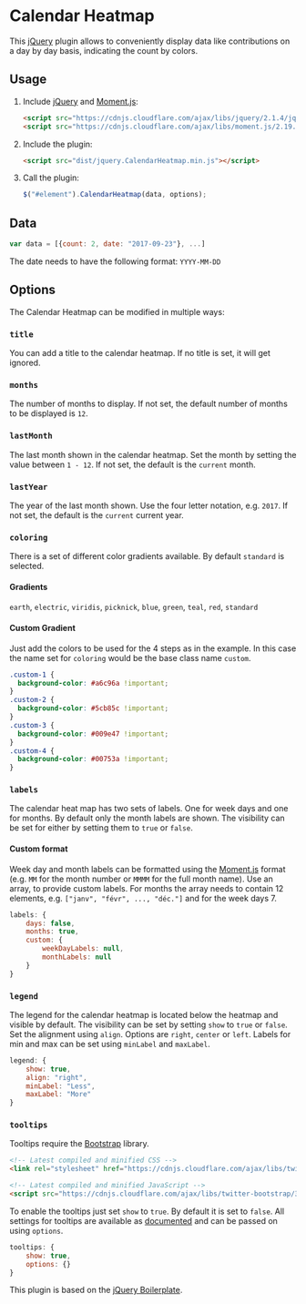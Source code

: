 # Calendar Heatmap

This [jQuery] plugin allows to conveniently display data like contributions on a day by day basis, indicating the count by colors.

## Usage

1. Include [jQuery] and [Moment.js]:

	```html
	<script src="https://cdnjs.cloudflare.com/ajax/libs/jquery/2.1.4/jquery.min.js"></script>
	<script src="https://cdnjs.cloudflare.com/ajax/libs/moment.js/2.19.2/moment.min.js"></script>
	```

2. Include the plugin:

	```html
	<script src="dist/jquery.CalendarHeatmap.min.js"></script>
	```

3. Call the plugin:

	```javascript
	$("#element").CalendarHeatmap(data, options);
	```

## Data

```javascript
var data = [{count: 2, date: "2017-09-23"}, ...]
```
The date needs to have the following format: `YYYY-MM-DD`

## Options

The Calendar Heatmap can be modified in multiple ways:

### `title`
You can add a title to the calendar heatmap. If no title is set, it will get ignored.

### `months`
The number of months to display. If not set, the default number of months to be displayed is `12`.

### `lastMonth`
The last month shown in the calendar heatmap. Set the month by setting the value between `1 - 12`. If not set, the default is the `current` month.

### `lastYear`
The year of the last month shown. Use the four letter notation, e.g. `2017`. If not set, the default is the `current` current year.

### `coloring`
There is a set of different color gradients available. By default `standard` is selected.

#### Gradients
 `earth`, `electric`, `viridis`, `picknick`, `blue`, `green`, `teal`, `red`, `standard`

#### Custom Gradient
Just add the colors to be used for the 4 steps as in the example. In this case the name set for `coloring` would be the base class name `custom`.

```css
.custom-1 {
  background-color: #a6c96a !important;
}
.custom-2 {
  background-color: #5cb85c !important;
}
.custom-3 {
  background-color: #009e47 !important;
}
.custom-4 {
  background-color: #00753a !important;
}
```


### `labels`
The calendar heat map has two sets of labels. One for week days and one for months. By default only the month labels are shown. The visibility can be set for either by setting them to `true` or `false`.

#### Custom format
Week day and month labels can be formatted using the [Moment.js] format (e.g. `MM` for the month number or `MMMM` for the full month name). Use an array, to provide custom labels. For months the array needs to contain 12 elements, e.g. `["janv", "févr", ..., "déc."]` and for the week days 7.

```javascript
labels: {
	days: false,
	months: true,
	custom: {
		weekDayLabels: null,
		monthLabels: null
	}
}
```

### `legend`
The legend for the calendar heatmap is located below the heatmap and visible by default. The visibility can be set by setting `show` to `true` or `false`. Set the alignment using `align`. Options are `right`, `center` or `left`. Labels for min and max can be set using `minLabel` and `maxLabel`. 

```javascript
legend: {
	show: true,
	align: "right",
	minLabel: "Less",
	maxLabel: "More"
}
```

### `tooltips`
Tooltips require the [Bootstrap] library.

```html
<!-- Latest compiled and minified CSS -->
<link rel="stylesheet" href="https://cdnjs.cloudflare.com/ajax/libs/twitter-bootstrap/3.3.7/css/bootstrap.min.css">

<!-- Latest compiled and minified JavaScript -->
<script src="https://cdnjs.cloudflare.com/ajax/libs/twitter-bootstrap/3.3.7/js/bootstrap.min.js"></script>
```

To enable the tooltips just set `show` to `true`. By default it is set to `false`. All settings for tooltips are available as [documented][tooltip-documentation] and can be passed on using `options`.

```javascript
tooltips: {
	show: true,
	options: {}
}
```

This plugin is based on the [jQuery Boilerplate](https://github.com/jquery-boilerplate/jquery-boilerplate).

[Moment.js]: http://momentjs.com/
[jQuery]: http://jquery.com/
[Bootstrap]: https://getbootstrap.com/
[tooltip-documentation]: https://getbootstrap.com/docs/3.3/javascript/#tooltips